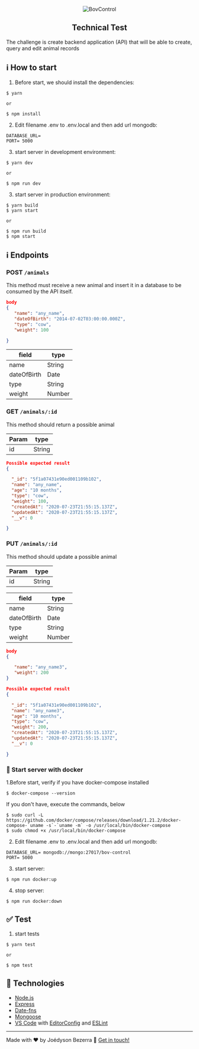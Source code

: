 <p align="center">
   <img alt="BovControl" title="BovControl-logo" src="https://user-images.githubusercontent.com/15707213/88344515-1dbd2400-cd1a-11ea-8754-df8cb72bc8b9.png">
</p>

<h2 align="center">
  Technical Test
</h2>

The challenge is create backend application (API) that will be able to create, query and edit animal records

## :information_source: How to start

1. Before start, we should install the dependencies:

```
$ yarn 

or 

$ npm install
```

2. Edit filename .env to .env.local and then add url mongodb: 

```
DATABASE_URL= 
PORT= 5000
```

3. start server in development environment: 

```
$ yarn dev 

or 

$ npm run dev
```

3. start server in production environment: 

```
$ yarn build
$ yarn start

or

$ npm run build
$ npm start
```

## :information_source: Endpoints

### POST `/animals`
This method must receive a new animal and insert it in a database to be consumed by the API itself.

```json
body
{
   "name": "any_name",
   "dateOfBirth": "2014-07-02T03:00:00.000Z",
   "type": "cow",
   "weight": 100

}
```
| field       | type   |
|-------------|--------|
| name        | String |
| dateOfBirth | Date   |
| type        | String |
| weight      | Number |


### GET `/animals/:id`
This method should return a possible animal

| Param       | type   |
|-------------|--------|
| id          | String |

```json
Possible expected result
{

  "_id": "5f1a07431e90ed001109b102",
  "name": "any_name",
  "age": "10 months",
  "type": "cow",
  "weight": 100,
  "createdAt": "2020-07-23T21:55:15.137Z",
  "updatedAt": "2020-07-23T21:55:15.137Z",
  "__v": 0

}
```

### PUT `/animals/:id`
This method should update a possible animal

| Param       | type   |
|-------------|--------|
| id          | String |

| field       | type   |
|-------------|--------|
| name        | String |
| dateOfBirth | Date   |
| type        | String |
| weight      | Number |

```json
body
{

   "name": "any_name3",
   "weight": 200
}
```

```json
Possible expected result
{

  "_id": "5f1a07431e90ed001109b102",
  "name": "any_name3",
  "age": "10 months",
  "type": "cow",
  "weight": 200,
  "createdAt": "2020-07-23T21:55:15.137Z",
  "updatedAt": "2020-07-23T21:55:15.137Z",
  "__v": 0

}
```

### 🚀 Start server with docker

1.Before start, verify if you have docker-compose installed

```
$ docker-compose --version
```

If you don't have, execute the commands, below

```
$ sudo curl -L https://github.com/docker/compose/releases/download/1.21.2/docker-compose-`uname -s`-`uname -m` -o /usr/local/bin/docker-compose
$ sudo chmod +x /usr/local/bin/docker-compose
```

2. Edit filename .env to .env.local and then add url mongodb: 

```
DATABASE_URL= mongodb://mongo:27017/bov-control
PORT= 5000

```

3. start server:
```
$ npm run docker:up
```

4. stop server:

```
$ npm run docker:down
```

## :white_check_mark: Test

1. start tests
```
$ yarn test

or

$ npm test
```

## :wrench: Technologies

-  [Node.js](https://nodejs.org/en/)
-  [Express](https://expressjs.com/pt-br/)
-  [Date-fns](https://date-fns.org/)
-  [Mongoose](https://mongoosejs.com/)
-  [VS Code][vc] with [EditorConfig][vceditconfig] and [ESLint][vceslint]

---

Made with ♥ by Joédyson Bezerra :wave: [Get in touch!](https://www.linkedin.com/in/joedyson-bezerra/)

[vc]: https://code.visualstudio.com/
[vceditconfig]: https://marketplace.visualstudio.com/items?itemName=EditorConfig.EditorConfig
[vceslint]: https://marketplace.visualstudio.com/items?itemName=dbaeumer.vscode-eslint
